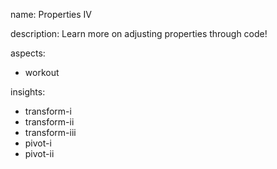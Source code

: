 name: Properties IV

description: Learn more on adjusting properties through code!

aspects:
- workout

insights:
- transform-i
- transform-ii
- transform-iii
- pivot-i
- pivot-ii


